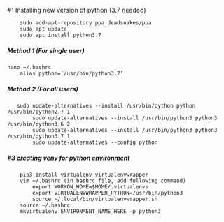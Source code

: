 #1 Installing new version of python (3.7 needed)
```
    sudo add-apt-repository ppa:deadsnakes/ppa
    sudo apt update
    sudo apt install python3.7
```
##### Method 1 (For single user)
```
nano ~/.bashrc
    alias python=‘/usr/bin/python3.7’
```
#####  Method 2 (For all users)
```   
   sudo update-alternatives --install /usr/bin/python python /usr/bin/python2.7 1
        sudo update-alternatives --install /usr/bin/python3 python3 /usr/bin/python3.6 2
        sudo update-alternatives --install /usr/bin/python3 python3 /usr/bin/python3.7 1
        sudo update-alternatives --config python
```
##### #3 creating venv for python environment
```   
    pip3 install virtualenv virtualenvwrapper
    vim ~/.bashrc (in bashrc file, add following command)
        export WORKON_HOME=$HOME/.virtualenvs
        export VIRTUALENVWRAPPER_PYTHON=/usr/bin/python3
        source ~/.local/bin/virtualenvwrapper.sh
    source ~/.bashrc
    mkvirtualenv ENVIRONMENT_NAME_HERE -p python3
```

